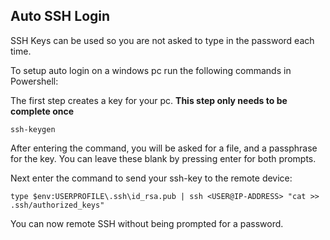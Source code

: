 ## Auto SSH Login
SSH Keys can be used so you are not asked to type in the password each time.

To setup auto login on a windows pc run the following commands in Powershell:

The first step creates a key for your pc.
**This step only needs to be complete once**
```
ssh-keygen
```
After entering the command, you will be asked for a file, and a passphrase for the key. You can leave these blank by pressing enter for both prompts.

Next enter the command to send your ssh-key to the remote device:
```
type $env:USERPROFILE\.ssh\id_rsa.pub | ssh <USER@IP-ADDRESS> "cat >> .ssh/authorized_keys"
```

You can now remote SSH without being prompted for a password.


